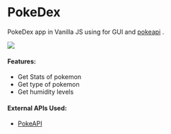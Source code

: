 # PokeDex

PokeDex app in Vanilla JS using  for GUI and [pokeapi](https://pokeapi.co/api/v2/pokemon/) .

![](https://i.postimg.cc/KjjqN9hT/Pokedex.jpg)
 
####  Features:
- Get Stats of pokemon
- Get type of pokemon
- Get humidity levels

#### External APIs Used:
- [PokeAPI](`https://pokeapi.co/api/v2/pokemon/)


